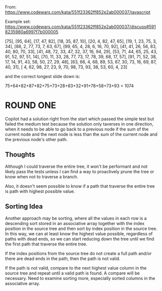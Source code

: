 From: https://www.codewars.com/kata/551f23362ff852e2ab000037/javascript

Example set: https://www.codewars.com/kata/551f23362ff852e2ab000037/discuss#5918235980a6997f7b000005

[75],
[95, 64],
[17, 47, 82],
[18, 35, 87, 10],
[20,  4, 82, 47, 65],
[19,  1, 23, 75,  3, 34],
[88,  2, 77, 73,  7, 63, 67],
[99, 65,  4, 28,  6, 16, 70, 92],
[41, 41, 26, 56, 83, 40, 80, 70, 33],
[41, 48, 72, 33, 47, 32, 37, 16, 94, 29],
[53, 71, 44, 65, 25, 43, 91, 52, 97, 51, 14],
[70, 11, 33, 28, 77, 73, 17, 78, 39, 68, 17, 57],
[91, 71, 52, 38, 17, 14, 91, 43, 58, 50, 27, 29, 48],
[63, 66,  4, 68, 89, 53, 67, 30, 73, 16, 69, 87, 40, 31],
[ 4, 62, 98, 27, 23,  9, 70, 98, 73, 93, 38, 53, 60,  4, 23]

and the correct longest slide down is:

75+64+82+87+82+75+73+28+83+32+91+78+58+73+93 = 1074

# ROUND ONE
Copilot had a solution right from the start which passed the simple test but failed the medium test because the solution only taverses in one direction, when it needs to be able to go back to a previous node if the sum of the current node and the next node is less than the sum of the current node and the previous node's other path.

## Thoughts
Although I could traverse the entire tree, it won't be performant and not likely pass the tests unless I can find a way to proactively prune the tree or know when not to traverse a branch.

Also, it doesn't seem possible to know if a path that traverse the entire tree is path with highest possible value.

## Sorting Idea
Another approach may be sorting, where all the values in each row is a descending sort  stored in an associative array together with the index position in the source tree and then sort by index position in the source tree. In this way, we can at least know the highest value possible, regardless of paths with dead ends, so we can start reducing down the tree until we find the first path that traverse the entire tree.

If the index positions from the source tree do not create a full path and/or there are dead ends in the path, then the path is not valid.

If the path is not valid, compare to the next highest value column in the source tree and repeat until a valid path is found. A compare will be necessary. Need to examine sorting more, especially sorted columns in the associative array.

